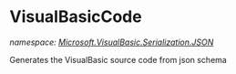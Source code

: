 ﻿# VisualBasicCode
_namespace: [Microsoft.VisualBasic.Serialization.JSON](./index.md)_

Generates the VisualBasic source code from json schema




